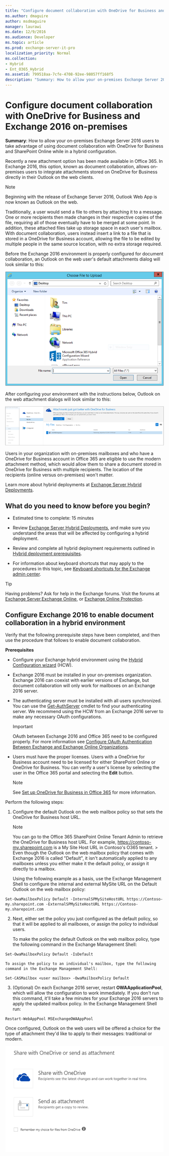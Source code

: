 ```yaml
---
title: "Configure document collaboration with OneDrive for Business and Exchange 2016 on-premises"
ms.author: dmaguire
author: msdmaguire
manager: laurawi
ms.date: 12/9/2016
ms.audience: Developer
ms.topic: article
ms.prod: exchange-server-it-pro
localization_priority: Normal
ms.collection:
- Hybrid
- Ent_O365_Hybrid
ms.assetid: 799518aa-7cfe-4708-92ee-98057ff168f5
description: "Summary: How to allow your on-premises Exchange Server 2016 users to take advantage of using document collaboration with OneDrive for Business and SharePoint Online while in a hybrid configuration."
---
```


# Configure document collaboration with OneDrive for Business and Exchange 2016 on-premises

 **Summary**: How to allow your on-premises Exchange Server 2016 users to take advantage of using document collaboration with OneDrive for Business and SharePoint Online while in a hybrid configuration.
  
Recently a new attachment option has been made available in Office 365. In Exchange 2016, this option, known as document collaboration, allows on-premises users to integrate attachments stored on OneDrive for Business directly in their Outlook on the web clients. 
  
> [!NOTE]
> Beginning with the release of Exchange Server 2016, Outlook Web App is now known as Outlook on the web. 
  
Traditionally, a user would send a file to others by attaching it to a message. One or more recipients then made changes in their respective copies of the file, requiring all of those eventually have to be merged at some point. In addition, these attached files take up storage space in each user's mailbox. With document collaboration, users instead insert a link to a file that is stored in a OneDrive for Business account, allowing the file to be edited by multiple people in the same source location, with no extra storage required.
  
Before the Exchange 2016 environment is properly configured for document collaboration, an Outlook on the web user's default attachments dialog will look similar to this:
  
![traditional attachment dialog](../media/f8c74d70-42f9-48c6-b263-ce6cef8591a8.png)
  
After configuring your environment with the instructions below, Outlook on the web attachment dialogs will look similar to this:
  
![attachment dialog with modern attachments enabled](../media/89eeae65-ce3a-4c47-b57e-db734a1de95b.png)
  
Users in your organization with on-premises mailboxes and who have a OneDrive for Business account in Office 365 are eligible to use the modern attachment method, which would allow them to share a document stored in OneDrive for Business with multiple recipients. The location of the recipients (online versus on-premises) won't matter. 
  
Learn more about hybrid deployments at [Exchange Server Hybrid Deployments](../exchange-hybrid.md). 
  
## What do you need to know before you begin?

- Estimated time to complete: 15 minutes
    
- Review [Exchange Server Hybrid Deployments](../exchange-hybrid.md), and make sure you understand the areas that will be affected by configuring a hybrid deployment.
    
- Review and complete all hybrid deployment requirements outlined in [Hybrid deployment prerequisites](../hybrid-deployment-prerequisites.md).
    
- For information about keyboard shortcuts that may apply to the procedures in this topic, see [Keyboard shortcuts for the Exchange admin center](https://docs.microsoft.com/Exchange/accessibility/keyboard-shortcuts-in-admin-center).
    
> [!TIP]
> Having problems? Ask for help in the Exchange forums. Visit the forums at [Exchange Server](https://go.microsoft.com/fwlink/p/?linkId=60612),[Exchange Online](https://go.microsoft.com/fwlink/p/?linkId=267542), or [Exchange Online Protection](https://go.microsoft.com/fwlink/p/?linkId=285351). 
  
## Configure Exchange 2016 to enable document collaboration in a hybrid environment

Verify that the following prerequisite steps have been completed, and then use the procedure that follows to enable document collaboration.
  
 **Prerequisites**
  
- Configure your Exchange hybrid environment using the [Hybrid Configuration wizard](../hybrid-configuration-wizard.md) (HCW). 
    
- Exchange 2016 must be installed in your on-premises organization. Exchange 2016 can coexist with earlier versions of Exchange, but document collaboration will only work for mailboxes on an Exchange 2016 server.
    
- The authenticating server must be installed with all users synchronized. You can use the [Get-AuthServer](http://technet.microsoft.com/library/077acd5a-7af0-48f8-bc68-123aef416a93.aspx) cmdlet to find your authenticating server. We recommend using the HCW from an Exchange 2016 server to make any necessary OAuth configurations. 
    
    > [!IMPORTANT]
    > OAuth between Exchange 2016 and Office 365 need to be configured properly. For more information see [Configure OAuth Authentication Between Exchange and Exchange Online Organizations](http://technet.microsoft.com/library/f703e153-98e2-4268-8a6e-07a86b0a1d22.aspx). 
  
- Users must have the proper licenses. Users with a OneDrive for Business account need to be licensed for either SharePoint Online or OneDrive for Business. You can verify a user's license by selecting the user in the Office 365 portal and selecting the **Edit** button. 
    
    > [!NOTE]
    > See [Set up OneDrive for Business in Office 365](https://go.microsoft.com/fwlink/p/?LinkId=627455) for more information. 
  
Perform the following steps:
  
1. Configure the default Outlook on the web mailbox policy so that sets the OneDrive for Business host URL.
    
    > [!NOTE]
    > You can go to the Office 365 SharePoint Online Tenant Admin to retrieve the OneDrive for Business host URL. For example, https://contoso-my.sharepoint.com is a My Site Host URL in Contoso's O365 tenant. > Even though the Outlook on the web mailbox policy that comes with Exchange 2016 is called "Default", it isn't automatically applied to any mailboxes unless you either make it the default policy, or assign it directly to a mailbox. 
  
    Using the following example as a basis, use the Exchange Management Shell to configure the internal and external MySite URL on the Default Outlook on the web mailbox policy:
    
  ```
  Set-OwaMailboxPolicy Default -InternalSPMySiteHostURL https://Contoso-my.sharepoint.com -ExternalSPMySiteHostURL https://Contoso-my.sharepoint.com
  ```

2. Next, either set the policy you just configured as the default policy, so that it will be applied to all mailboxes, or assign the policy to individual users.
    
    To make the policy the default Outlook on the web mailbox policy, type the following command in the Exchange Management Shell:
    
  ```
  Set-OwaMailboxPolicy Default -IsDefault 
  
  ```

    To assign the policy to an individual's mailbox, type the following command in the Exchange Management Shell:
    
  ```
  Set-CASMailbox <user mailbox> -OwaMailboxPolicy Default
  ```

3. (Optional) On each Exchange 2016 server, restart **OWAApplicationPool**, which will allow the configuration to work immediately. If you don't run this command, it'll take a few minutes for your Exchange 2016 servers to apply the updated mailbox policy. In the Exchange Management Shell run:
    
  ```
  Restart-WebAppPool MSExchangeOWAAppPool
  ```

Once configured, Outlook on the web users will be offered a choice for the type of attachment they'd like to apply to their messages: traditional or modern.
  
![attachment options dialog, Share with OneDrive or Send as attachment](../media/7d2f27c2-3638-479a-a577-029ac61e7d95.png)
  


